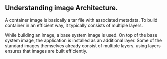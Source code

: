 ## Understanding image Architecture.

A container image is basically a tar file with associated metadata.
To build container in an efficient way, it typically consists of multiple layers.

While building an image, a base system image is used.
On top of the base system image, the application is installed as an additional layer.
Some of the standard images themselves already consist of multiple layers.
using layers ensures that images are built efficiently.
